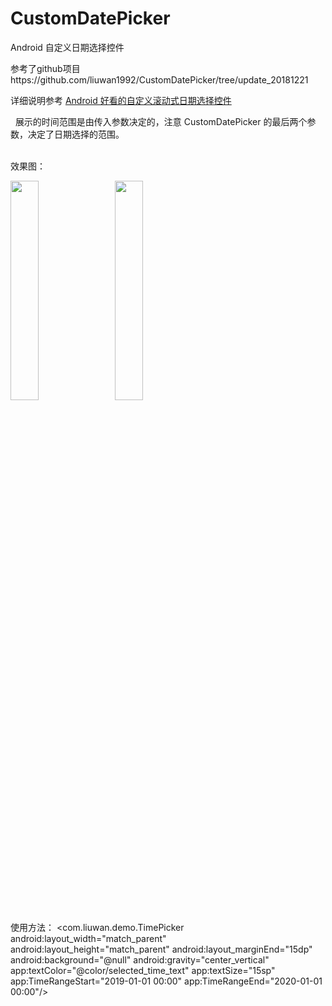 # CustomDatePicker
Android 自定义日期选择控件

参考了github项目https://github.com/liuwan1992/CustomDatePicker/tree/update_20181221

详细说明参考 [Android 好看的自定义滚动式日期选择控件](https://blog.csdn.net/liuwan1992/article/details/52701475#comments)

&nbsp;
展示的时间范围是由传入参数决定的，注意 CustomDatePicker 的最后两个参数，决定了日期选择的范围。


&nbsp;  
效果图：

<img src="https://raw.githubusercontent.com/liuwan1992/CustomDatePicker/update_20181221/CustomDatePicker1.png" width = 30% height = 30% />&nbsp;&nbsp;&nbsp;&nbsp;<img src="https://raw.githubusercontent.com/liuwan1992/CustomDatePicker/update_20181221/CustomDatePicker2.png" width = 30% height = 30% />

使用方法：
<com.liuwan.demo.TimePicker
        android:layout_width="match_parent"
        android:layout_height="match_parent"
        android:layout_marginEnd="15dp"
        android:background="@null"
        android:gravity="center_vertical"
        app:textColor="@color/selected_time_text"
        app:textSize="15sp"
        app:TimeRangeStart="2019-01-01 00:00"
        app:TimeRangeEnd="2020-01-01 00:00"/>
